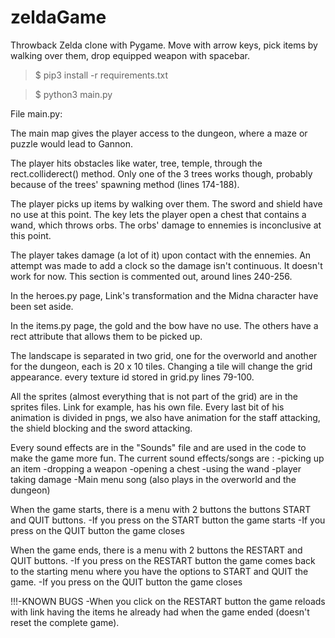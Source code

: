 # zeldaGame
Throwback Zelda clone with Pygame. Move with arrow keys, pick items by walking over them, drop equipped weapon with spacebar.

> $ pip3 install -r requirements.txt

> $ python3 main.py

File main.py:

The main map gives the player access to the dungeon, where a maze or puzzle would lead to Gannon. 

The player hits obstacles like water, tree, temple, through the rect.colliderect() method. Only one of the 3 trees works though, probably because of the trees' spawning method (lines 174-188).

The player picks up items by walking over them. The sword and shield have no use at this point. The key lets the player open a chest that contains a wand, which throws orbs. The orbs' damage to ennemies is inconclusive at this point.

The player takes damage (a lot of it) upon contact with the ennemies. An attempt was made to add a clock so the damage isn't continuous. It doesn't work for now. This section is commented out, around lines 240-256.


In the heroes.py page, Link's transformation and the Midna character have been set aside.

In the items.py page, the gold and the bow have no use. The others have a rect attribute that allows them to be picked up.

The landscape is separated in two grid, one for the overworld and another for the dungeon, each is 20 x 10 tiles. Changing a tile will change the grid appearance. every texture id stored in grid.py lines 79-100.

All the sprites (almost everything that is not part of the grid) are in the sprites files. Link for example, has his own file. Every last bit of his animation is divided in pngs, we also have animation for the staff attacking, the shield blocking and the sword attacking.

Every sound effects are in the "Sounds" file and are used in the code to make the game more fun. The current sound effects/songs are :
-picking up an item
-dropping a weapon
-opening a chest
-using the wand
-player taking damage
-Main menu song (also plays in the overworld and the dungeon)


When the game starts, there is a menu with 2 buttons the buttons START and QUIT buttons. 
-If you press on the START button the game starts
-If you press on the QUIT button the game closes

When the game ends, there is a menu with 2 buttons the RESTART and QUIT buttons.
-If you press on the RESTART button the game comes back to the starting menu where you have the options to START and QUIT the game.
-If you press on the QUIT button the game closes


!!!-KNOWN BUGS
-When you click on the RESTART button the game reloads with link having the items he already had when the game ended (doesn't reset the complete game).
